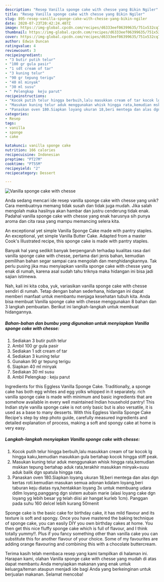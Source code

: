 ```yaml
---
description: "Resep Vanilla sponge cake with chesse yang Bikin Ngiler"
title: "Resep Vanilla sponge cake with chesse yang Bikin Ngiler"
slug: 895-resep-vanilla-sponge-cake-with-chesse-yang-bikin-ngiler
date: 2020-07-23T20:42:24.407Z
image: https://img-global.cpcdn.com/recipes/d6333eef06399635/751x532cq70/vanilla-sponge-cake-with-chesse-foto-resep-utama.jpg
thumbnail: https://img-global.cpcdn.com/recipes/d6333eef06399635/751x532cq70/vanilla-sponge-cake-with-chesse-foto-resep-utama.jpg
cover: https://img-global.cpcdn.com/recipes/d6333eef06399635/751x532cq70/vanilla-sponge-cake-with-chesse-foto-resep-utama.jpg
author: Edwin Duncan
ratingvalue: 4
reviewcount: 3
recipeingredient:
- "3 butir putih telur"
- "100 gr gula pasir"
- "1 sdt cream of tar"
- "3 kuning telur"
- "90 gr tepung terigu"
- "40 ml minyak"
- "30 ml susu"
- " Pelengkap  keju parut"
recipeinstructions:
- "Kocok putih telur hingga berbuih,lalu masukkan cream of tar kocok lg hingga kaku,kemudian masukkan gula bertahap kocok hingga stiff peak."
- "Masukan kuning telur aduk menggunakan whisk hingga rata,kemudian mskkan tepung bertahap aduk rata,terakhir masukkan minyak+susu aduk balik dgn spatula hingga rata."
- "Panaskan oven 180.Siapkan loyang ukuran 18,beri mentega dan alas dgn kertas roti.kemudian masukan semua adonan kdalam loyang,beri taburan keju diatas nya,hentakkan loyang 3x untuk membuang udara ddlm loyang.panggang dgn sistem aubain marie (alasi loyang cake dgn loyang yg lebih besar yg telah diisi air hangat kurleb 1cm). Panggan pada suhu 160 delcel lebih kurang 50menit"
categories:
- Resep
tags:
- vanilla
- sponge
- cake

katakunci: vanilla sponge cake 
nutrition: 166 calories
recipecuisine: Indonesian
preptime: "PT27M"
cooktime: "PT55M"
recipeyield: "2"
recipecategory: Dessert

---
```



![Vanilla sponge cake with chesse](https://img-global.cpcdn.com/recipes/d6333eef06399635/751x532cq70/vanilla-sponge-cake-with-chesse-foto-resep-utama.jpg)

Anda sedang mencari ide resep vanilla sponge cake with chesse yang unik? Cara membuatnya memang tidak susah dan tidak juga mudah. Jika salah mengolah maka hasilnya akan hambar dan justru cenderung tidak enak. Padahal vanilla sponge cake with chesse yang enak harusnya sih punya aroma dan cita rasa yang mampu memancing selera kita.

An exceptional yet simple Vanilla Sponge Cake made with pantry staples. An exceptional, yet simple Vanilla Butter Cake. Adapted from a master Cook&#39;s Illustrated recipe, this sponge cake is made with pantry staples.

Banyak hal yang sedikit banyak berpengaruh terhadap kualitas rasa dari vanilla sponge cake with chesse, pertama dari jenis bahan, kemudian pemilihan bahan segar sampai cara mengolah dan menghidangkannya. Tak perlu pusing jika mau menyiapkan vanilla sponge cake with chesse yang enak di rumah, karena asal sudah tahu triknya maka hidangan ini bisa jadi sajian istimewa.


Nah, kali ini kita coba, yuk, variasikan vanilla sponge cake with chesse sendiri di rumah. Tetap dengan bahan sederhana, hidangan ini dapat memberi manfaat untuk membantu menjaga kesehatan tubuh kita. Anda bisa membuat Vanilla sponge cake with chesse menggunakan 8 bahan dan 3 langkah pembuatan. Berikut ini langkah-langkah untuk membuat hidangannya.

<!--inarticleads1-->

##### Bahan-bahan dan bumbu yang digunakan untuk menyiapkan Vanilla sponge cake with chesse:

1. Sediakan 3 butir putih telur
1. Ambil 100 gr gula pasir
1. Sediakan 1 sdt cream of tar
1. Sediakan 3 kuning telur
1. Gunakan 90 gr tepung terigu
1. Siapkan 40 ml minyak
1. Sediakan 30 ml susu
1. Ambil  Pelengkap : keju parut


Ingredients for this Eggless Vanilla Sponge Cake. Traditionally, a sponge cake has both egg whites and egg yolks whipped in it separately. rich vanilla sponge cake is made with minimum and basic ingredients that are somehow available in every well maintained Indian household pantry! This Indian style vanilla sponge cake is not only basic but is also versatile, it is used as a base to many desserts. With this Eggless Vanilla Sponge Cake Recipe&#39;s step by step photo guide, carefully measured ingredients and detailed explanation of process, making a soft and spongy cake at home is very easy. 

<!--inarticleads2-->

##### Langkah-langkah menyiapkan Vanilla sponge cake with chesse:

1. Kocok putih telur hingga berbuih,lalu masukkan cream of tar kocok lg hingga kaku,kemudian masukkan gula bertahap kocok hingga stiff peak.
1. Masukan kuning telur aduk menggunakan whisk hingga rata,kemudian mskkan tepung bertahap aduk rata,terakhir masukkan minyak+susu aduk balik dgn spatula hingga rata.
1. Panaskan oven 180.Siapkan loyang ukuran 18,beri mentega dan alas dgn kertas roti.kemudian masukan semua adonan kdalam loyang,beri taburan keju diatas nya,hentakkan loyang 3x untuk membuang udara ddlm loyang.panggang dgn sistem aubain marie (alasi loyang cake dgn loyang yg lebih besar yg telah diisi air hangat kurleb 1cm). Panggan pada suhu 160 delcel lebih kurang 50menit


Sponge cake is the basic cake for birthday cake, it has mild flavour and its texture is soft and spongy. Once you have mastered the baking technique of sponge cake, you can easily DIY you own birthday cakes at home. You then get this nice fluffy sponge cake which is full of flavour, and I think totally yummy!!. Plus if you fancy something other than vanilla cake you can substitute this for another flavour of your choice. Some of my favourites are adding orange flavouring and combining this with a chocolate buttercream. 

Terima kasih telah membaca resep yang kami tampilkan di halaman ini. Harapan kami, olahan Vanilla sponge cake with chesse yang mudah di atas dapat membantu Anda menyiapkan makanan yang enak untuk keluarga/teman ataupun menjadi ide bagi Anda yang berkeinginan untuk berjualan makanan. Selamat mencoba!
